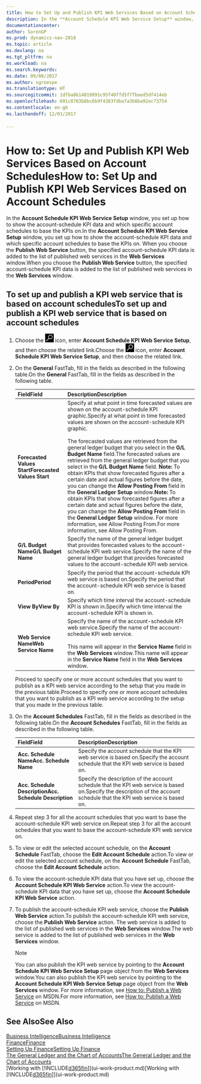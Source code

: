 ```yaml
---
title: How to Set Up and Publish KPI Web Services Based on Account Schedules
description: In the **Account Schedule KPI Web Service Setup** window, you set up how to show the account-schedule KPI data and which specific account schedules to base the KPIs on.
documentationcenter: 
author: SorenGP
ms.prod: dynamics-nav-2018
ms.topic: article
ms.devlang: na
ms.tgt_pltfrm: na
ms.workload: na
ms.search.keywords: 
ms.date: 09/08/2017
ms.author: sgroespe
ms.translationtype: HT
ms.sourcegitcommit: 1dfba8b14019991c95f40ffd5f7fbaed5df414eb
ms.openlocfilehash: 691c8763b8bc6b9f4383fdba7a3b6ba92ec73754
ms.contentlocale: en-gb
ms.lasthandoff: 12/01/2017

---
```

# <a name="how-to-set-up-and-publish-kpi-web-services-based-on-account-schedules"></a><span data-ttu-id="2245b-103">How to: Set Up and Publish KPI Web Services Based on Account Schedules</span><span class="sxs-lookup"><span data-stu-id="2245b-103">How to: Set Up and Publish KPI Web Services Based on Account Schedules</span></span>
<span data-ttu-id="2245b-104">In the **Account Schedule KPI Web Service Setup** window, you set up how to show the account-schedule KPI data and which specific account schedules to base the KPIs on.</span><span class="sxs-lookup"><span data-stu-id="2245b-104">In the **Account Schedule KPI Web Service Setup** window, you set up how to show the account-schedule KPI data and which specific account schedules to base the KPIs on.</span></span> <span data-ttu-id="2245b-105">When you choose the **Publish Web Service** button, the specified account-schedule KPI data is added to the list of published web services in the **Web Services** window.</span><span class="sxs-lookup"><span data-stu-id="2245b-105">When you choose the **Publish Web Service** button, the specified account-schedule KPI data is added to the list of published web services in the **Web Services** window.</span></span>  

## <a name="to-set-up-and-publish-a-kpi-web-service-that-is-based-on-account-schedules"></a><span data-ttu-id="2245b-106">To set up and publish a KPI web service that is based on account schedules</span><span class="sxs-lookup"><span data-stu-id="2245b-106">To set up and publish a KPI web service that is based on account schedules</span></span>  

1.  <span data-ttu-id="2245b-107">Choose the ![Search for Page or Report](media/ui-search/search_small.png "Search for Page or Report icon") icon, enter **Account Schedule KPI Web Service Setup**, and then choose the related link.</span><span class="sxs-lookup"><span data-stu-id="2245b-107">Choose the ![Search for Page or Report](media/ui-search/search_small.png "Search for Page or Report icon") icon, enter **Account Schedule KPI Web Service Setup**, and then choose the related link.</span></span>  
2.  <span data-ttu-id="2245b-108">On the **General** FastTab, fill in the fields as described in the following table.</span><span class="sxs-lookup"><span data-stu-id="2245b-108">On the **General** FastTab, fill in the fields as described in the following table.</span></span>  

    |<span data-ttu-id="2245b-109">Field</span><span class="sxs-lookup"><span data-stu-id="2245b-109">Field</span></span>|<span data-ttu-id="2245b-110">Description</span><span class="sxs-lookup"><span data-stu-id="2245b-110">Description</span></span>|  
    |---------------------------------|---------------------------------------|  
    |<span data-ttu-id="2245b-111">**Forecasted Values Start**</span><span class="sxs-lookup"><span data-stu-id="2245b-111">**Forecasted Values Start**</span></span>|<span data-ttu-id="2245b-112">Specify at what point in time forecasted values are shown on the account-schedule KPI graphic.</span><span class="sxs-lookup"><span data-stu-id="2245b-112">Specify at what point in time forecasted values are shown on the account-schedule KPI graphic.</span></span><br /><br /> <span data-ttu-id="2245b-113">The forecasted values are retrieved from the general ledger budget that you select in the **G/L Budget Name** field.</span><span class="sxs-lookup"><span data-stu-id="2245b-113">The forecasted values are retrieved from the general ledger budget that you select in the **G/L Budget Name** field.</span></span> <span data-ttu-id="2245b-114">**Note:**  To obtain KPIs that show forecasted figures after a certain date and actual figures before the date, you can change the **Allow Posting From** field in the **General Ledger Setup** window.</span><span class="sxs-lookup"><span data-stu-id="2245b-114">**Note:**  To obtain KPIs that show forecasted figures after a certain date and actual figures before the date, you can change the **Allow Posting From** field in the **General Ledger Setup** window.</span></span> <span data-ttu-id="2245b-115">For more information, see Allow Posting From.</span><span class="sxs-lookup"><span data-stu-id="2245b-115">For more information, see Allow Posting From.</span></span>|  
    |<span data-ttu-id="2245b-116">**G/L Budget Name**</span><span class="sxs-lookup"><span data-stu-id="2245b-116">**G/L Budget Name**</span></span>|<span data-ttu-id="2245b-117">Specify the name of the general ledger budget that provides forecasted values to the account-schedule KPI web service.</span><span class="sxs-lookup"><span data-stu-id="2245b-117">Specify the name of the general ledger budget that provides forecasted values to the account-schedule KPI web service.</span></span>|  
    |<span data-ttu-id="2245b-118">**Period**</span><span class="sxs-lookup"><span data-stu-id="2245b-118">**Period**</span></span>|<span data-ttu-id="2245b-119">Specify the period that the account-schedule KPI web service is based on.</span><span class="sxs-lookup"><span data-stu-id="2245b-119">Specify the period that the account-schedule KPI web service is based on.</span></span>|  
    |<span data-ttu-id="2245b-120">**View By**</span><span class="sxs-lookup"><span data-stu-id="2245b-120">**View By**</span></span>|<span data-ttu-id="2245b-121">Specify which time interval the account-schedule KPI is shown in.</span><span class="sxs-lookup"><span data-stu-id="2245b-121">Specify which time interval the account-schedule KPI is shown in.</span></span>|  
    |<span data-ttu-id="2245b-122">**Web Service Name**</span><span class="sxs-lookup"><span data-stu-id="2245b-122">**Web Service Name**</span></span>|<span data-ttu-id="2245b-123">Specify the name of the account-schedule KPI web service.</span><span class="sxs-lookup"><span data-stu-id="2245b-123">Specify the name of the account-schedule KPI web service.</span></span><br /><br /> <span data-ttu-id="2245b-124">This name will appear in the **Service Name** field in the **Web Services** window.</span><span class="sxs-lookup"><span data-stu-id="2245b-124">This name will appear in the **Service Name** field in the **Web Services** window.</span></span>|  

    <span data-ttu-id="2245b-125">Proceed to specify one or more account schedules that you want to publish as a KPI web service according to the setup that you made in the previous table.</span><span class="sxs-lookup"><span data-stu-id="2245b-125">Proceed to specify one or more account schedules that you want to publish as a KPI web service according to the setup that you made in the previous table.</span></span>  

3.  <span data-ttu-id="2245b-126">On the **Account Schedules** FastTab, fill in the fields as described in the following table.</span><span class="sxs-lookup"><span data-stu-id="2245b-126">On the **Account Schedules** FastTab, fill in the fields as described in the following table.</span></span>  

    |<span data-ttu-id="2245b-127">Field</span><span class="sxs-lookup"><span data-stu-id="2245b-127">Field</span></span>|<span data-ttu-id="2245b-128">Description</span><span class="sxs-lookup"><span data-stu-id="2245b-128">Description</span></span>|  
    |---------------------------------|---------------------------------------|  
    |<span data-ttu-id="2245b-129">**Acc. Schedule Name**</span><span class="sxs-lookup"><span data-stu-id="2245b-129">**Acc. Schedule Name**</span></span>|<span data-ttu-id="2245b-130">Specify the account schedule that the KPI web service is based on.</span><span class="sxs-lookup"><span data-stu-id="2245b-130">Specify the account schedule that the KPI web service is based on.</span></span>|  
    |<span data-ttu-id="2245b-131">**Acc. Schedule Description**</span><span class="sxs-lookup"><span data-stu-id="2245b-131">**Acc. Schedule Description**</span></span>|<span data-ttu-id="2245b-132">Specify the description of the account schedule that the KPI web service is based on.</span><span class="sxs-lookup"><span data-stu-id="2245b-132">Specify the description of the account schedule that the KPI web service is based on.</span></span>|  

4.  <span data-ttu-id="2245b-133">Repeat step 3 for all the account schedules that you want to base the account-schedule KPI web service on.</span><span class="sxs-lookup"><span data-stu-id="2245b-133">Repeat step 3 for all the account schedules that you want to base the account-schedule KPI web service on.</span></span>  
5.  <span data-ttu-id="2245b-134">To view or edit the selected account schedule, on the **Account Schedule** FastTab, choose the **Edit Account Schedule** action.</span><span class="sxs-lookup"><span data-stu-id="2245b-134">To view or edit the selected account schedule, on the **Account Schedule** FastTab, choose the **Edit Account Schedule** action.</span></span>  
6.  <span data-ttu-id="2245b-135">To view the account-schedule KPI data that you have set up, choose the **Account Schedule KPI Web Service** action.</span><span class="sxs-lookup"><span data-stu-id="2245b-135">To view the account-schedule KPI data that you have set up, choose the **Account Schedule KPI Web Service** action.</span></span>  
7.  <span data-ttu-id="2245b-136">To publish the account-schedule KPI web service, choose the **Publish Web Service** action.</span><span class="sxs-lookup"><span data-stu-id="2245b-136">To publish the account-schedule KPI web service, choose the **Publish Web Service** action.</span></span> <span data-ttu-id="2245b-137">The web service is added to the list of published web services in the **Web Services** window.</span><span class="sxs-lookup"><span data-stu-id="2245b-137">The web service is added to the list of published web services in the **Web Services** window.</span></span>  

    > [!NOTE]  
    >  <span data-ttu-id="2245b-138">You can also publish the KPI web service by pointing to the **Account Schedule KPI Web Service Setup** page object from the **Web Services** window.</span><span class="sxs-lookup"><span data-stu-id="2245b-138">You can also publish the KPI web service by pointing to the **Account Schedule KPI Web Service Setup** page object from the **Web Services** window.</span></span> <span data-ttu-id="2245b-139">For more information, see [How to: Publish a Web Service](https://msdn.microsoft.com/en-us/library/dd338978.aspx) on MSDN.</span><span class="sxs-lookup"><span data-stu-id="2245b-139">For more information, see [How to: Publish a Web Service](https://msdn.microsoft.com/en-us/library/dd338978.aspx) on MSDN.</span></span>  

## <a name="see-also"></a><span data-ttu-id="2245b-140">See Also</span><span class="sxs-lookup"><span data-stu-id="2245b-140">See Also</span></span>  
[<span data-ttu-id="2245b-141">Business Intelligence</span><span class="sxs-lookup"><span data-stu-id="2245b-141">Business Intelligence</span></span>](bi.md)  
[<span data-ttu-id="2245b-142">Finance</span><span class="sxs-lookup"><span data-stu-id="2245b-142">Finance</span></span>](finance.md)  
[<span data-ttu-id="2245b-143">Setting Up Finance</span><span class="sxs-lookup"><span data-stu-id="2245b-143">Setting Up Finance</span></span>](finance-setup-finance.md)  
[<span data-ttu-id="2245b-144">The General Ledger and the Chart of Accounts</span><span class="sxs-lookup"><span data-stu-id="2245b-144">The General Ledger and the Chart of Accounts</span></span>](finance-general-ledger.md)  
<span data-ttu-id="2245b-145">[Working with [!INCLUDE[d365fin](includes/d365fin_md.md)]](ui-work-product.md)</span><span class="sxs-lookup"><span data-stu-id="2245b-145">[Working with [!INCLUDE[d365fin](includes/d365fin_md.md)]](ui-work-product.md)</span></span>

